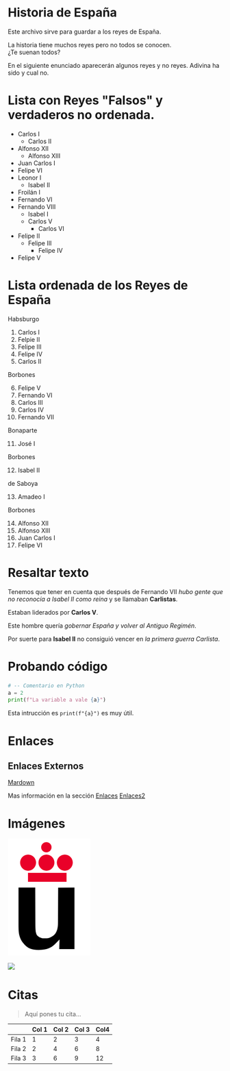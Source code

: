 # Historia de España

Este archivo sirve para guardar a los reyes de España.

La historia tiene muchos reyes pero
no
todos se conocen.  
¿Te suenan todos?

En el siguiente enunciado aparecerán algunos reyes y no reyes.
Adivina ha sido y cual no.


# Lista con Reyes "Falsos" y verdaderos no ordenada.

* Carlos I
    * Carlos II
* Alfonso XII
    * Alfonso XIII
* Juan Carlos I
* Felipe VI
* Leonor I
    * Isabel II
* Froilán I
* Fernando VI
* Fernando VIII
    * Isabel I
    * Carlos V
        * Carlos VI
* Felipe II
    * Felipe III
        * Felipe IV
* Felipe V

# Lista ordenada de los Reyes de España
Habsburgo
1. Carlos I
2. Felpie II
3. Felipe III
4. Felipe IV
5. Carlos II

Borbones

6. Felipe V
7. Fernando VI
8. Carlos III
9. Carlos IV
10. Fernando VII

Bonaparte

11. José I

Borbones

12. Isabel II

de Saboya

13. Amadeo I

Borbones


14. Alfonso XII
15. Alfonso XIII
16. Juan Carlos I
17. Felipe VI

# Resaltar texto
  
  Tenemos que tener en cuenta que después de Fernando VII
  *hubo gente que no reconocía a Isabel II como reina* y se llamaban
  **Carlistas**.

  Estaban liderados por **Carlos V**.

  Este hombre quería *gobernar España y volver al Antiguo Regimén*.
  
  Por suerte para **Isabel II** no consiguió vencer en *la primera guerra Carlista*.

# Probando código

```python
# -- Comentario en Python
a = 2
print(f"La variable a vale {a}")
```

Esta intrucción es `print(f"{a}")` es muy útil.

# Enlaces

## Enlaces Externos

[Mardown](https://es.wikipedia.org/wiki/Markdown)

Mas información en la sección [Enlaces](#Enlaces)
[Enlaces2](#Resaltado-de-texto)

# Imágenes

![](Logo-urjc.png)

![](https://upload.wikimedia.org/wikipedia/commons/2/2f/CC_BY-SA_3.0.png)

# Citas

> Aquí pones tu cita...

|         | Col 1 | Col 2| Col 3| Col4 |
|---------|-------|------|------|------|
|  Fila 1 |   1   |   2  |   3  |  4   |
|  Fila 2 |   2   |   4  |   6  |  8   |
|  Fila 3 |   3   |   6  |   9  |  12  |

